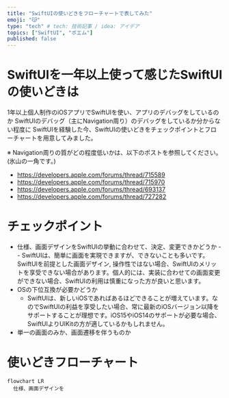 ```yaml
---
title: "SwiftUIの使いどきをフローチャートで表してみた"
emoji: "😽"
type: "tech" # tech: 技術記事 / idea: アイデア
topics: ["SwiftUI", "ポエム"]
published: false
---
```


# SwiftUIを一年以上使って感じたSwiftUIの使いどきは 

1年以上個人制作のiOSアプリでSwiftUIを使い、アプリのデバッグをしているのか
SwiftUIのデバッグ（主にNavigation周り）のデバッグをしているか分からない程度に
SwiftUIを経験した今、SwiftUIの使いどきをチェックポイントとフローチャートを用意してみました。

※ Navigation周りの質がどの程度低いかは、以下のポストを参照してください。(氷山の一角です。)

- https://developers.apple.com/forums/thread/715589
- https://developers.apple.com/forums/thread/715970
- https://developers.apple.com/forums/thread/693137
- https://developers.apple.com/forums/thread/727282

# チェックポイント

- 仕様、画面デザインをSwiftUIの挙動に合わせて、決定、変更できかどうか
-- SwiftUIは、簡単に画面を実現できますが、できないことも多いです。SwiftUIを前提とした画面デザイン, 操作性ではない場合、SwiftUIのメリットを享受できない場合があります。個人的には、実装に合わせての画面変更ができない場合、SwiftUIの利用は慎重になった方が良いと思います。
- OSの下位互換が必要かどうか
  - SwiftUIは、新しいiOSであればあるほどできることが増えています。なのでSwiftUIの利益を享受したい場合、常に最新のiOSバージョン以降をサポートすることが理想です。iOS15やiOS14のサポートが必要な場合、SwiftUIよりUIKitの方が適しているかもしれません。
- 単一の画面のみか、画面遷移を伴うものか



# 使いどきフローチャート

```mermaid
flowchart LR
  仕様、画面デザインを
```
